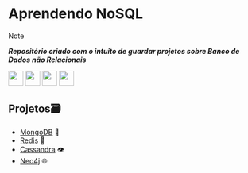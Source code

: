 # Aprendendo NoSQL
>[!NOTE]
>**_Repositório criado com o intuito de guardar projetos sobre Banco de Dados não Relacionais_**
<div>
<a href="https://cloud.mongodb.com/v2#/org/65e875c864273b0e73d4574d/projects"><img src="https://img.shields.io/badge/MongoDB-4EA94B?style=for-the-badge&logo=mongodb&logoColor=white"  height="30"></a>
<a href="https://app.redislabs.com/#/databases"><img src="https://img.shields.io/badge/redis-%23DD0031.svg?&style=for-the-badge&logo=redis&logoColor=white"  height="30"></a>
<a href="https://astra.datastax.com/org/891047f8-5de0-4021-ae62-a232293bf337"><img src="https://img.shields.io/badge/Cassandra-1287B1?style=for-the-badge&logo=apache%20cassandra&logoColor=white" height="30"></a>
<a href="https://console.neo4j.io/?product=aura-db&tenant=cfb1a0c0-4a91-4bed-b1f1-f6e4b68927ce"><img src="https://img.shields.io/badge/neo4j-4581C3?style=for-the-badge&logo=neo4j&logoColor=white" height="30"></a>
</div>


## Projetos🗃️
- [MongoDB](https://github.com/miguelcondesantos/NoSQL/tree/MongoDB) 🍃
- [Redis](https://github.com/miguelcondesantos/NoSQL/tree/Redis) 🚀
- [Cassandra](https://github.com/miguelcondesantos/NoSQL/tree/Cassandra) 👁️
- [Neo4j](https://github.com/miguelcondesantos/NoSQL/tree/Neo4j) 🌐
